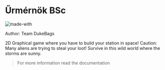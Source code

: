 # Űrmérnök BSc
![made-with](https://img.shields.io/badge/Made%20with-Java-1f425f.svg)

Author: Team DukeBags

2D Graphical game where you have to build your station in space! Caution: Many aliens are trying to steal your loot! Survive in this wild world where the storms are sunny.

> For more information read the documentation

